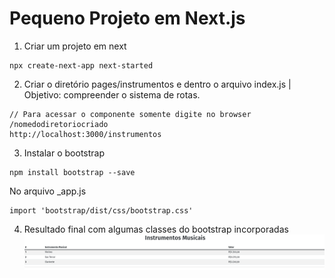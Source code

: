 # Pequeno Projeto em Next.js

 1. Criar um projeto em next
 ```
npx create-next-app next-started
 ```
 2. Criar o diretório pages/instrumentos e dentro o arquivo index.js | Objetivo: compreender o sistema de rotas.
 ```
// Para acessar o componente somente digite no browser /nomedodiretoriocriado
http://localhost:3000/instrumentos
 ```

 3. Instalar o bootstrap
 ```
npm install bootstrap --save
 ```
No arquivo _app.js
```
import 'bootstrap/dist/css/bootstrap.css'
```

4. Resultado final com algumas classes do bootstrap incorporadas
![](public/assets/images/next_started.png)